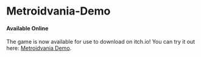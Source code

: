 # Metroidvania-Demo

#### Available Online

The game is now available for use to download on itch.io! You can try it out here: [Metroidvania Demo](https://chris91s.itch.io/metroidvania-demo).

